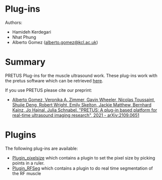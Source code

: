 # Plug-ins

Authors: 

* Hamideh Kerdegari
* Nhat Phung
* Alberto Gomez (alberto.gomez@kcl.ac.uk)

# Summary
PRETUS Plug-ins for the muscle ultrasound work. These plug-ins work with the pretus software which can be retrieved  [here](https://github.com/gomezalberto/pretus).

If you use PRETUS please cite our preprint:

* [Alberto Gomez, Veronika A. Zimmer, Gavin Wheeler, Nicolas Toussaint, Shujie Deng, Robert Wright, Emily Skelton, Jackie Matthew, Bernhard Kainz, Jo Hajnal, Julia Schnabel. "PRETUS: A plug-in based platform for real-time ultrasound imaging research", 2021 - arXiv:2109.0651](https://arxiv.org/abs/2109.06519)

# Plugins

The following plug-ins are available:

* [Plugin_pixelsize](Plugin_pixelsize) which contains a plugin to set the pixel size by picking points in a ruler.
* [Plugin_RFSeg](Plugin_RFSeg) which contains a plugin to do real time segmentation of the RF muscle



